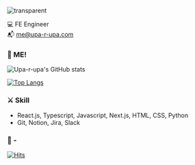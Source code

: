![transparent](https://capsule-render.vercel.app/api?type=transparent&text=%EA%B9%80%EB%8B%A4%EB%B9%88%20Da-Bin%20Kim&fontAlignY=45&fontAlign=18&fontSize=40&height=50&animation=twinkling&fontColor=ffffff)

💻 FE Engineer  
📬 me@upa-r-upa.com


### 👻 ME!


![Upa-r-upa's GitHub stats](https://github-readme-stats.vercel.app/api?username=upa-r-upa&show_icons=true&count_private=true)

[![Top Langs](https://github-readme-stats.vercel.app/api/top-langs/?username=upa-r-upa&layout=compact)](https://github.com/upa-r-upa/github-readme-stats)


### ⚔️ Skill
- React.js, Typescript, Javascript, Next.js, HTML, CSS, Python
- Git, Notion, Jira, Slack

### 💎 -

[![Hits](https://hits.seeyoufarm.com/api/count/incr/badge.svg?url=https%3A%2F%2Fgithub.com%2Fupa-r-upa%2Fhit-counter&count_bg=%23233516&title_bg=%23D733BD&icon=&icon_color=%23E7E7E7&title=hits&edge_flat=false)](https://hits.seeyoufarm.com)
